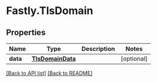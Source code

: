 # Fastly.TlsDomain

## Properties

Name | Type | Description | Notes
------------ | ------------- | ------------- | -------------
**data** | [**TlsDomainData**](TlsDomainData.md) |  | [optional] 



[[Back to API list]](../../README.md#endpoints) [[Back to README]](../../README.md)
